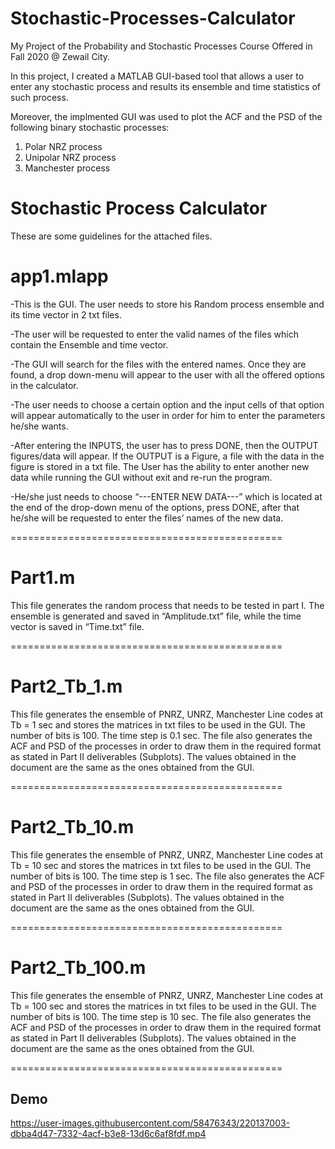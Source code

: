 # Stochastic-Processes-Calculator

My Project of the Probability and Stochastic Processes Course Offered in Fall 2020 @ Zewail City.

In this project, I created a MATLAB GUI-based tool that allows a user to enter any stochastic process and results its
ensemble and time statistics of such process. 

Moreover, the implmented GUI was used to plot the ACF and the PSD of the following binary stochastic processes:
1) Polar NRZ process
2) Unipolar NRZ process
3) Manchester process



Stochastic Process Calculator
====================

These are some guidelines for the attached files.

app1.mlapp
===========
-This is the GUI. The user needs to store his Random process ensemble and its time vector in 2 txt files. 

-The user will be requested to enter the valid names of the files which contain the Ensemble and time vector. 

-The GUI will search for the files with the entered names. Once they are found, a drop down-menu will appear to 
the user with all the offered options in the calculator. 

-The user needs to choose a certain option and the input cells of that option will appear automatically to the user 
in order for him to enter the parameters he/she wants.

-After entering the INPUTS, the user has to press DONE, then the OUTPUT figures/data will appear. 
If the OUTPUT is a Figure, a file with the data in the figure is stored in a txt file.
The User has the ability to enter another new data while running the GUI without exit and re-run the program. 

-He/she just needs to choose “---ENTER NEW DATA---” which is located at the end of the drop-down menu of the options, 
press DONE, after that he/she will be requested to enter the files’ names of the new data. 


===============================================

Part1.m
=======
This file generates the random process that needs to be tested in part I. 
The ensemble is generated and saved in “Amplitude.txt” file, while the time vector is saved in “Time.txt” file. 

===============================================

Part2_Tb_1.m
============
This file generates the ensemble of PNRZ, UNRZ, Manchester Line codes at Tb = 1 sec and stores the matrices in txt files to be used in the GUI. 
The number of bits is 100. The time step is 0.1 sec. The file also generates the ACF and PSD of the processes in order to draw them in the 
required format as stated in Part II deliverables (Subplots). The values obtained in the document are the same as the ones obtained from the GUI. 

===============================================

Part2_Tb_10.m
============
This file generates the ensemble of PNRZ, UNRZ, Manchester Line codes at Tb = 10 sec and stores the matrices in txt files to be used in the GUI. 
The number of bits is 100. The time step is 1 sec. The file also generates the ACF and PSD of the processes in order to draw them in the 
required format as stated in Part II deliverables (Subplots). The values obtained in the document are the same as the ones obtained from the GUI. 

===============================================

Part2_Tb_100.m
============
This file generates the ensemble of PNRZ, UNRZ, Manchester Line codes at Tb = 100 sec and stores the matrices in txt files to be used in the GUI. 
The number of bits is 100. The time step is 10 sec. The file also generates the ACF and PSD of the processes in order to draw them in the 
required format as stated in Part II deliverables (Subplots). The values obtained in the document are the same as the ones obtained from the GUI. 

===============================================



## Demo <a name="demo"></a>


https://user-images.githubusercontent.com/58476343/220137003-dbba4d47-7332-4acf-b3e8-13d6c6af8fdf.mp4


